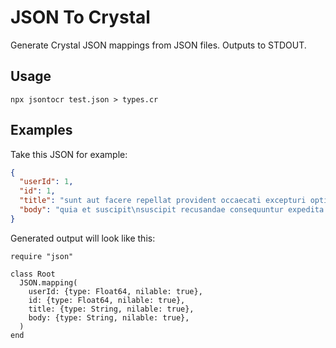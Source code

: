 # JSON To Crystal

Generate Crystal JSON mappings from JSON files. Outputs to STDOUT.

## Usage

```
npx jsontocr test.json > types.cr
```

## Examples

Take this JSON for example:

```json
{
  "userId": 1,
  "id": 1,
  "title": "sunt aut facere repellat provident occaecati excepturi optio reprehenderit",
  "body": "quia et suscipit\nsuscipit recusandae consequuntur expedita et cum\nreprehenderit molestiae ut ut quas totam\nnostrum rerum est autem sunt rem eveniet architecto"
}
```

Generated output will look like this:

```crystal
require "json"

class Root
  JSON.mapping(
    userId: {type: Float64, nilable: true},
    id: {type: Float64, nilable: true},
    title: {type: String, nilable: true},
    body: {type: String, nilable: true},
  )
end
```
